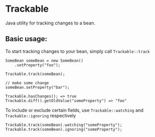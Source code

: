 # Trackable
Java utility for tracking changes to a bean.

## Basic usage:
To start tracking changes to your bean, simply call `Trackable::track`
```
SomeBean someBean = new SomeBean()
    .setProperty("foo");

Trackable.track(someBean);

// make some change
someBean.setProperty("bar");

Trackable.hasChanges(); => true
Trackable.diff().getOldValue("someProperty") => "foo"

```

To include or exclude certain fields, use `Trackable::watching` and `Trackable::ignoring` respectively
```
Trackable.track(someBean).watching("someProperty");
Trackable.track(someBean).ignoring("someProperty");
```
